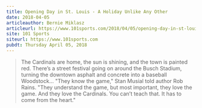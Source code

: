 ```yaml
---
title: Opening Day in St. Louis - A Holiday Unlike Any Other
date: 2018-04-05
articleauthor: Bernie Miklasz
articleurl: https://www.101sports.com/2018/04/05/opening-day-in-st-louis-a-holiday-unlike-any-other/
site: 101 Sports
siteurl: https://www.101sports.com
pubdt: Thursday April 05, 2018
---
```


> The Cardinals are home, the sun is shining, and the town is painted red. There’s a street festival going on around the Busch Stadium, turning the downtown asphalt and concrete into a baseball Woodstock... "They know the game," Stan Musial told author Rob Rains.  "They understand the game, but most important, they love the game. And they love the Cardinals. You can’t teach that. It has to come from the heart."